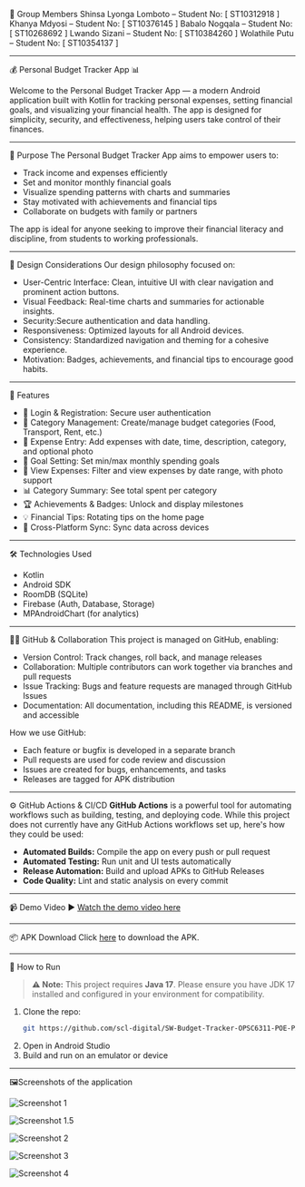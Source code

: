 👥 Group Members
Shinsa Lyonga Lomboto – Student No: [ ST10312918 ]
Khanya Mdyosi  – Student No: [ ST10376145 ]
Babalo Nogqala  – Student No: [ ST10268692 ]
Lwando Sizani  – Student No: [ ST10384260 ]
Wolathile Putu  – Student No: [ ST10354137 ]

---

💰 Personal Budget Tracker App 📊

Welcome to the Personal Budget Tracker App — a modern Android application built with Kotlin for tracking personal expenses, setting financial goals, and visualizing your financial health. The app is designed for simplicity, security, and effectiveness, helping users take control of their finances.

---


📝 Purpose
The Personal Budget Tracker App aims to empower users to:
- Track income and expenses efficiently
- Set and monitor monthly financial goals
- Visualize spending patterns with charts and summaries
- Stay motivated with achievements and financial tips
- Collaborate on budgets with family or partners

The app is ideal for anyone seeking to improve their financial literacy and discipline, from students to working professionals.

---

🎨 Design Considerations
Our design philosophy focused on:
- User-Centric Interface: Clean, intuitive UI with clear navigation and prominent action buttons.
- Visual Feedback: Real-time charts and summaries for actionable insights.
- Security:Secure authentication and data handling.
- Responsiveness:  Optimized layouts for all Android devices.
- Consistency: Standardized navigation and theming for a cohesive experience.
- Motivation: Badges, achievements, and financial tips to encourage good habits.

---

🧠 Features
- 🔐 Login & Registration: Secure user authentication
- 📁 Category Management: Create/manage budget categories (Food, Transport, Rent, etc.)
- 🧾 Expense Entry: Add expenses with date, time, description, category, and optional photo
- 🎯 Goal Setting: Set min/max monthly spending goals
- 📅 View Expenses: Filter and view expenses by date range, with photo support
- 📊 Category Summary: See total spent per category
- 🏆 Achievements & Badges: Unlock and display milestones
- 💡 Financial Tips: Rotating tips on the home page
- 🔄 Cross-Platform Sync: Sync data across devices

---

🛠 Technologies Used
- Kotlin
- Android SDK
- RoomDB (SQLite)
- Firebase (Auth, Database, Storage)
- MPAndroidChart (for analytics)

---

🧑‍💻 GitHub & Collaboration
This project is managed on GitHub, enabling:
- Version Control: Track changes, roll back, and manage releases
-  Collaboration: Multiple contributors can work together via branches and pull requests
-  Issue Tracking: Bugs and feature requests are managed through GitHub Issues
-  Documentation: All documentation, including this README, is versioned and accessible

How we use GitHub:
- Each feature or bugfix is developed in a separate branch
- Pull requests are used for code review and discussion
- Issues are created for bugs, enhancements, and tasks
- Releases are tagged for APK distribution

---

⚙️ GitHub Actions & CI/CD
**GitHub Actions** is a powerful tool for automating workflows such as building, testing, and deploying code. While this project does not currently have any GitHub Actions workflows set up, here's how they could be used:
- **Automated Builds:** Compile the app on every push or pull request
- **Automated Testing:** Run unit and UI tests automatically
- **Release Automation:** Build and upload APKs to GitHub Releases
- **Code Quality:** Lint and static analysis on every commit



---

📹 Demo Video
▶️ [Watch the demo video here]( https://www.youtube.com/watch?v=pKezALaAtew )

---

📦 APK Download
Click [here](https://github.com/scl-digital/SW-Budget-Tracker-OPSC6311-POE-PART-3/releases/tag/v1.0.0) to download the APK.

---

📂 How to Run

> **⚠️ Note:** This project requires **Java 17**. Please ensure you have JDK 17 installed and configured in your environment for compatibility.

1. Clone the repo:
   ```sh
   git https://github.com/scl-digital/SW-Budget-Tracker-OPSC6311-POE-PART-3.git
   ```
2. Open in Android Studio
3. Build and run on an emulator or device

---

🖼️Screenshots of the application

![Screenshot 1](https://i.postimg.cc/SxT6FTDt/screenshot1.jpg)

![Screenshot 1.5](https://i.postimg.cc/2S8QtRFZ/screenshot1-5.jpg)

![Screenshot 2](https://i.postimg.cc/6QFCT7sr/screenshot2.jpg)

![Screenshot 3](https://i.postimg.cc/d0h8q2fQ/screenshot3.jpg)

![Screenshot 4](https://i.postimg.cc/9MTZ9WVv/screenshot4.jpg)

```

